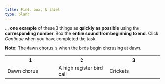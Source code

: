 ```yaml
---
title: Find, box, & label
type: blank
---
```


... **one example** of these 3 things as **quickly as possible** using the **corresponding number**.
Box the **entire sound from beginning to end**. 
Click _Continue_ when you have completed the task.

**Note:** The dawn chorus is when the birds begin chorusing at dawn. 

<table class = "table table-bordered mx-auto">
<tr class = "text-center">
<th scope = "col" style = "width:33%">1</th>
<th scope = "col" style = "width:33%">2</th>
<th scope = "col" style = "width:34%">3</th>
</tr>
<tr class = "text-center">
<td scope = "row">Dawn chorus</td>
<td>A high register bird call</td>
<td>Crickets</td>
</tr>
</table>



